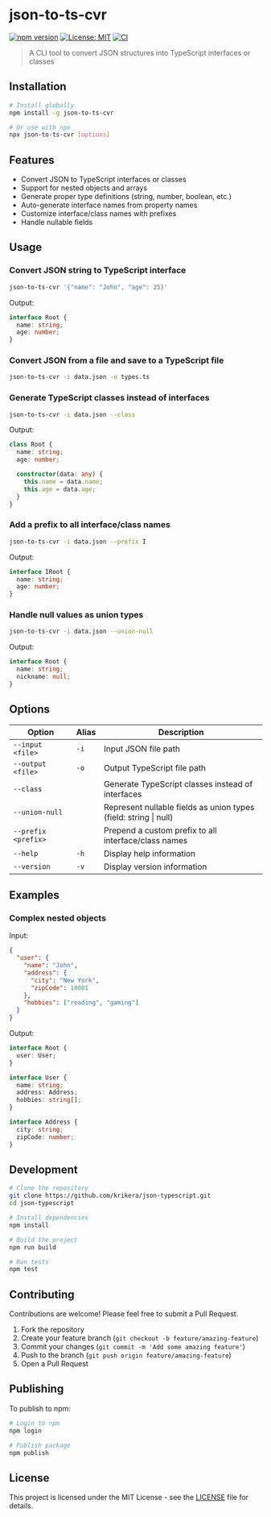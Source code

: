 # json-to-ts-cvr

[![npm version](https://img.shields.io/npm/v/json-to-ts-cvr.svg)](https://www.npmjs.com/package/json-to-ts-cvr)
[![License: MIT](https://img.shields.io/badge/License-MIT-yellow.svg)](https://opensource.org/licenses/MIT)
[![CI](https://github.com/krikera/json-to-ts-cvr/actions/workflows/ci.yml/badge.svg)](https://github.com/krikera/json-to-ts-cvr/actions/workflows/ci.yml)

> A CLI tool to convert JSON structures into TypeScript interfaces or classes

## Installation

```bash
# Install globally
npm install -g json-to-ts-cvr

# Or use with npx
npx json-to-ts-cvr [options]
```

## Features

- Convert JSON to TypeScript interfaces or classes
- Support for nested objects and arrays
- Generate proper type definitions (string, number, boolean, etc.)
- Auto-generate interface names from property names
- Customize interface/class names with prefixes
- Handle nullable fields

## Usage

### Convert JSON string to TypeScript interface

```bash
json-to-ts-cvr '{"name": "John", "age": 25}'
```

Output:
```typescript
interface Root {
  name: string;
  age: number;
}
```

### Convert JSON from a file and save to a TypeScript file

```bash
json-to-ts-cvr -i data.json -o types.ts
```

### Generate TypeScript classes instead of interfaces

```bash
json-to-ts-cvr -i data.json --class
```

Output:
```typescript
class Root {
  name: string;
  age: number;

  constructor(data: any) {
    this.name = data.name;
    this.age = data.age;
  }
}
```

### Add a prefix to all interface/class names

```bash
json-to-ts-cvr -i data.json --prefix I
```

Output:
```typescript
interface IRoot {
  name: string;
  age: number;
}
```

### Handle null values as union types

```bash
json-to-ts-cvr -i data.json --union-null
```

Output:
```typescript
interface Root {
  name: string;
  nickname: null;
}
```

## Options

| Option | Alias | Description |
|--------|-------|-------------|
| `--input <file>` | `-i` | Input JSON file path |
| `--output <file>` | `-o` | Output TypeScript file path |
| `--class` | | Generate TypeScript classes instead of interfaces |
| `--union-null` | | Represent nullable fields as union types (field: string \| null) |
| `--prefix <prefix>` | | Prepend a custom prefix to all interface/class names |
| `--help` | `-h` | Display help information |
| `--version` | `-v` | Display version information |

## Examples

### Complex nested objects

Input:
```json
{
  "user": {
    "name": "John",
    "address": {
      "city": "New York",
      "zipCode": 10001
    },
    "hobbies": ["reading", "gaming"]
  }
}
```

Output:
```typescript
interface Root {
  user: User;
}

interface User {
  name: string;
  address: Address;
  hobbies: string[];
}

interface Address {
  city: string;
  zipCode: number;
}
```

## Development

```bash
# Clone the repository
git clone https://github.com/krikera/json-typescript.git
cd json-typescript

# Install dependencies
npm install

# Build the project
npm run build

# Run tests
npm test
```

## Contributing

Contributions are welcome! Please feel free to submit a Pull Request.

1. Fork the repository
2. Create your feature branch (`git checkout -b feature/amazing-feature`)
3. Commit your changes (`git commit -m 'Add some amazing feature'`)
4. Push to the branch (`git push origin feature/amazing-feature`)
5. Open a Pull Request

## Publishing

To publish to npm:

```bash
# Login to npm
npm login

# Publish package
npm publish
```

## License

This project is licensed under the MIT License - see the [LICENSE](LICENSE) file for details. 
